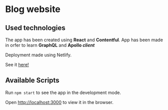 # Blog website

## Used technologies

The app has been created using **React** and **Contentful**.
App has been made in orfer to learn **GraphQL** and **Apollo _client_**

Deployment made using Netlify.

See it [here!](https://61920c7d1b080f000808941c--blogwithcontentful.netlify.app/)

## Available Scripts

Run `npm start` to see the app in the development mode.

Open [http://localhost:3000](http://localhost:3000) to view it in the browser.
